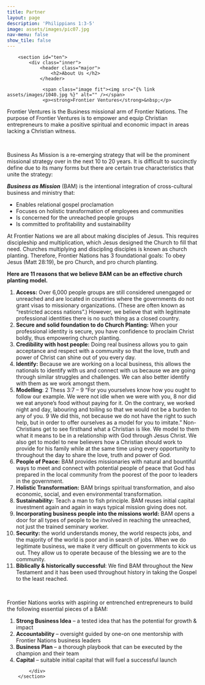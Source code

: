 ```yaml
---
title: Partner
layout: page
description: 'Philippians 1:3-5'
image: assets/images/pic07.jpg
nav-menu: false
show_tile: false
---
```

<div id="main" class="alt">

        <section id="ten">
            <div class="inner">
                <header class="major">
                    <h2>About Us </h2>
                </header>
				
				 <span class="image fit"><img src="{% link assets/images/1040.jpg %}" alt="" /></span>
				 <p><strong>Frontier Ventures</strong>&nbsp;</p>
<p>Frontier Ventures is the Business missional arm of Frontier Nations. The purpose of Frontier Ventures is to empower and equip Christian entrepreneurs to make a positive spiritual and economic impact in areas lacking a Christian witness.</p>
<p>&zwnj;</p>
<p>Business As Mission is a re-emerging strategy that will be the prominent missional strategy over in the next 10 to 20 years. It is difficult to succinctly define due to its many forms but there are certain true characteristics that unite the strategy:</p>
<p><strong><em>Business as Mission</em></strong>&nbsp;(BAM) is the intentional integration of cross-cultural business and ministry that:</p>
<ul>
<li>Enables relational gospel proclamation</li>
<li>Focuses on holistic transformation of employees and communities</li>
<li>Is concerned for the unreached people groups</li>
<li>Is committed to profitability and sustainability</li>
</ul>
<p>At Frontier Nations we are all about making disciples of Jesus. This requires discipleship and multiplication, which Jesus designed the Church to fill that need. Churches multiplying and discipling disciples is known as church planting. Therefore, Frontier Nations has 3 foundational goals: To obey Jesus (Matt 28:19), be pro Church, and pro church planting.</p>
<p><strong>Here are 11 reasons that we believe BAM can be an effective church planting model.</strong></p>
<ol>
<li><strong>Access:</strong>&nbsp;Over 6,000 people groups are still considered unengaged or unreached and are located in countries where the governments do not grant visas to missionary organizations. (These are often known as &ldquo;restricted access nations&rdquo;.) However, we believe that with legitimate professional identities there is no such thing as a closed country.</li>
<li><strong>Secure and solid foundation to do Church Planting:</strong>&nbsp;When your professional identity is secure, you have confidence to proclaim Christ boldly, thus empowering church planting.</li>
<li><strong>Credibility with host people:</strong>&nbsp;Doing real business allows you to gain acceptance and respect with a community so that the love, truth and power of Christ can shine out of you every day.</li>
<li><strong>Identify:</strong>&nbsp;Because we are working on a local business, this allows the nationals to identify with us and connect with us because we are going through similar struggles and challenges. We can also better identify with them as we work amongst them.</li>
<li><strong>Modelling</strong>: 2 Thess 3:7 &ndash; 9 &ldquo;For you yourselves know how you ought to follow our example. We were not idle when we were with you, 8 nor did we eat anyone&rsquo;s food without paying for it. On the contrary, we worked night and day, labouring and toiling so that we would not be a burden to any of you. 9 We did this, not because we do not have the right to such help, but in order to offer ourselves as a model for you to imitate.&rdquo; Non-Christians get to see firsthand what a Christian is like. We model to them what it means to be in a relationship with God through Jesus Christ. We also get to model to new believers how a Christian should work to provide for his family while at the same time using every opportunity to throughout the day to share the love, truth and power of God.</li>
<li><strong>People of Peace:</strong>&nbsp;BAM provides missionaries with natural and bountiful ways to meet and connect with potential people of peace that God has prepared in the local community from the poorest of the poor to leaders in the government.</li>
<li><strong>Holistic Transformation:</strong>&nbsp;BAM brings spiritual transformation, and also economic, social, and even environmental transformation.</li>
<li><strong>Sustainability:</strong>&nbsp;Teach a man to fish principle. BAM reuses initial capital investment again and again in ways typical mission giving does not.</li>
<li><strong>Incorporating business people into the missions world:</strong>&nbsp;BAM opens a door for all types of people to be involved in reaching the unreached, not just the trained seminary worker.</li>
<li><strong>Security:</strong>&nbsp;the world understands money, the world respects jobs, and the majority of the world is poor and in search of jobs. When we do legitimate business, we make it very difficult on governments to kick us out. They allow us to operate because of the blessing we are to the community.</li>
<li><strong>Biblically &amp; historically successful</strong>: We find BAM throughout the New Testament and it has been used throughout history in taking the Gospel to the least reached.</li>
</ol>
<p>&zwnj;</p>
<p>Frontier Nations works with aspiring or entrenched entrepreneurs to build the following essential pieces of a BAM:</p>
<ol>
<li><strong>Strong Business Idea</strong>&nbsp;&ndash; a tested idea that has the potential for growth &amp; impact</li>
<li><strong>Accountability</strong>&nbsp;&ndash; oversight guided by one-on one mentorship with Frontier Nations business leaders</li>
<li><strong>Business Plan</strong>&nbsp;&ndash; a thorough playbook that can be executed by the champion and their team</li>
<li><strong>Capital</strong>&nbsp;&ndash; suitable initial capital that will fuel a successful launch</li>
</ol>

            </div>
        </section>

</div>